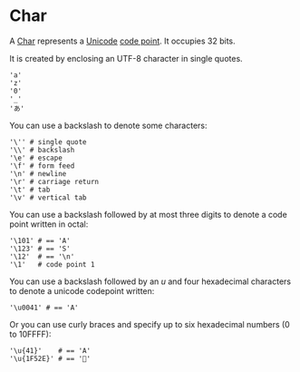 # Char

A [Char](http://crystal-lang.org/api/Char.html) represents a [Unicode](http://en.wikipedia.org/wiki/Unicode) [code point](http://en.wikipedia.org/wiki/Code_point).
It occupies 32 bits.

It is created by enclosing an UTF-8 character in single quotes.

```crystal
'a'
'z'
'0'
'_'
'あ'
```

You can use a backslash to denote some characters:

```crystal
'\'' # single quote
'\\' # backslash
'\e' # escape
'\f' # form feed
'\n' # newline
'\r' # carriage return
'\t' # tab
'\v' # vertical tab
```

You can use a backslash followed by at most three digits to denote a code point written in octal:

```crystal
'\101' # == 'A'
'\123' # == 'S'
'\12'  # == '\n'
'\1'   # code point 1
```

You can use a backslash followed by an *u* and four hexadecimal characters to denote a unicode codepoint written:

```crystal
'\u0041' # == 'A'
```

Or you can use curly braces and specify up to six hexadecimal numbers (0 to 10FFFF):

```crystal
'\u{41}'    # == 'A'
'\u{1F52E}' # == '🔮'
```

